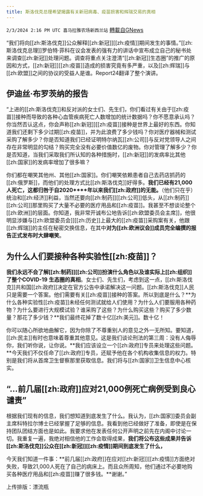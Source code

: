 ```yaml
---
title: 斯洛伐克总理希望揭露有关新冠病毒、疫苗损害和辉瑞交易的真相
---
```

`2/3/2024 2:16 PM UTC 喜马拉雅农场新西兰站` [轉載自GNews](https://gnews.org/articles/2279190)

“我们将向[[zh:斯洛伐克]]公众解释[[zh:新冠]][[zh:疫情]]期间发生的事情。”[[zh:斯洛伐克总理]]罗伯特·菲科在议会发表的强有力的讲话中宣布成立自己的秘书处来调查[[zh:新冠]]处理问题。调查将重点关注澄清“[[zh:新冠]]生态圈”的推广的原因和方式，[[zh:新冠]][[zh:疫苗]]造成的损害究竟有多严重，以及[[zh:辉瑞]]与[[zh:欧盟]]之间的协议的受益人是谁。Report24翻译了整个演讲。

## 伊迪丝·布罗茨纳的报告

“上进的[[zh:斯洛伐克]]和反对派的女士们、先生们，你们看过有关由于[[zh:疫苗]]接种而导致的各种心血管疾病死亡人数增加的统计数据吗？你不愿意承认吗？你当然否认这点，你会声称[[zh:新冠]][[zh:疫苗]]接种是世界上最好的东西。你知道我们还剩下多少过期[[zh:疫苗]]，并为此浪费了多少钱吗？你对医疗器械和测试采购了解多少？你是否知道我们已经证明特尔纳瓦[[zh:公司]]与反对党领导人之间存在非常明显的勾结？购买完全没有必要价值数亿的废物。你对管理了解多少？你是否知道，当我们采取我们所认知的各种措施时，[[zh:新冠]]的发病率比其他[[zh:国家]]的发病率增加了很多嘛？

你们都在嘲笑其他州、其他[[zh:国家]]。你们嘲笑依赖患者自己去药店抓药的[[zh:俄罗斯]]，而他们的处理方式比[[zh:斯洛伐克]]好得多。**我们已经有****21,000****人死亡，这都归咎于自2020****年以来我们[[zh:政府]]的无能。**（他们只在乎）统治和[[zh:经济]]利益，当然还要向[[zh:制药]][[zh:公司]]低头，从[[zh:制药]][[zh:公司]]那里购买了大量不必要的医疗用品和[[zh:疫苗]]。我甚至不想谈论整个[[zh:欧洲]]的层面。你知道，我非常开诚布公地告诉[[zh:欧盟委员会主席]]，他很明显涉嫌与[[zh:欧盟委员会]][[zh:历史]]上最大的[[zh:疫苗]]采购案有关，他跟[[zh:辉瑞]]的主任在秘密交换信息，在其中**对为[[zh:欧洲议会]]成员完全编撰的报告正式发布时大肆嘲笑**。

## 为什么人们要接种各种实验性[[zh:疫苗]]？

**我们永远不会了解[[zh:制药]][[zh:公司]]扮演什么角色以及谁实际上[[zh:组织]]了整个COVID-19** **生态圈的真相**。女士们、先生们，考虑到这一点，[[zh:斯洛伐克]]共和国[[zh:政府]]决定在官方公告中承诺解决这一问题。[[zh:斯洛伐克]]人民只是需要一个答案。他们需要有关[[zh:疫苗]]接种的答案。所以到底是什么？**为什么各种实验性[[zh:疫苗]]未经任何测试就给人们使用？为什么人们要服用各种药物？为什么要进行大规模试验？谁采购了这些？为什么购买这些？购买了多少数量？那花了多少钱？**我们最终花掉了数十亿[[zh:美元]]。数十亿！

你可以随心所欲地曲解它，因为你除了不尊重别人的意见之外一无所知。要知道，[[zh:民主]]有时也意味着尊重其他意见。这是我们谈论刑法的第三周：没有人侮辱你，我们听你说，让你说。**我们应该设立一个[[zh:政府]]专员来处理这些问题。**今天我们不仅任命了[[zh:政府]]专员，还赋予他在各个机构收集信息的权力。特别是我们将从首席卫生督察那里获取信息。我们将与[[zh:国家]]卫生信息中心核实。

## “…前几届[[zh:政府]]应对21,000例死亡病例受到良心谴责”

根据我们现有的信息，我们想知道到底发生了什么。我认为，[[zh:国家]]委员会副主席科特拉尔博士已经掌握了足够的信息。我看到他已经做好了准备，即使是在保持团队团结方面也是如此。我要求他在发表任何公开声明之前先在内阁中讨论一切。我重复一遍，我绝对相信他的工作会取得成果，**我们将公布这些成果并告诉[[zh:斯洛伐克]]公众在[[zh:新冠]][[zh:疫情]]期间到底发生了什么，**

今天我们知道一件事：**前几届[[zh:政府]]在应对[[zh:新冠]][[zh:疫情]]方面绝对失败，导致21,000人死在了自己的病床上。而且众所周知，他们通过不必要地购买各种医疗用品和[[zh:疫苗]]赚了很多钱。**谢谢。”

上传排版：漂流瓶
